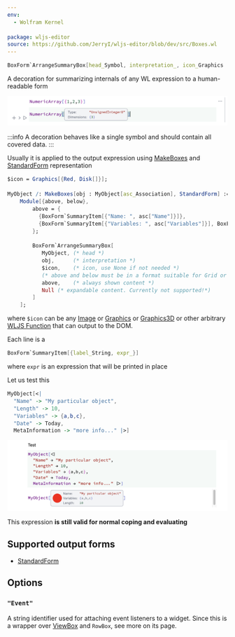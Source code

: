 ```yaml
---
env:
  - Wolfram Kernel

package: wljs-editor
source: https://github.com/JerryI/wljs-editor/blob/dev/src/Boxes.wl
---
```

```mathematica
BoxForm`ArrangeSummaryBox[head_Symbol, interpretation_, icon_Graphics | _Graphics3D | _Image | None, summary_List, Null, opts___] _RowBox
```

A decoration for summarizing internals of any WL expression to a human-readable form

![](./../../../Screenshot%202024-04-07%20at%2018.05.37.png)

:::info
A decoration behaves like a single symbol and should contain all covered data. 
:::

Usually it is applied to the output expression using [MakeBoxes](frontend/Reference/Formatting/MakeBoxes.md) and [StandardForm](frontend/Reference/Formatting/StandardForm.md) representation

```mathematica
$icon = Graphics[{Red, Disk[]}];

MyObject /: MakeBoxes[obj : MyObject[asc_Association], StandardForm] := 
    Module[{above, below},
        above = { 
          {BoxForm`SummaryItem[{"Name: ", asc["Name"]}]},
          {BoxForm`SummaryItem[{"Variables: ", asc["Variables"]}], BoxForm`SummaryItem[{"Length: ", asc["Length"]}]}
        };

        BoxForm`ArrangeSummaryBox[
           MyObject, (* head *)
           obj,      (* interpretation *)
           $icon,    (* icon, use None if not needed *)
           (* above and below must be in a format suitable for Grid or Column *)
           above,    (* always shown content *)
           Null (* expandable content. Currently not supported!*)
        ]
    ];
```

where `$icon` can be any [Image](frontend/Reference/Image/Image.md) or [Graphics](frontend/Reference/Graphics/Graphics.md) or [Graphics3D](frontend/Reference/Graphics3D/Graphics3D.md) or other arbitrary [WLJS Function](frontend/Advanced/Frontend%20interpretation/WLJS%20Functions.md) that can output to the DOM.

Each line is a

```mathematica
BoxForm`SummaryItem[{label_String, expr_}]
```

where `expr` is an expression that will be printed in place

Let us test this

```mathematica
MyObject[<|
  "Name" -> "My particular object",
  "Length" -> 10,
  "Variables" -> {a,b,c},
  "Date" -> Today,
  MetaInformation -> "more info..." |>]
```

![](./../../../Screenshot%202024-04-07%20at%2018.14.26.png)

This expression __is still valid for normal coping and evaluating__ 

## Supported output forms
- [StandardForm](frontend/Reference/Formatting/StandardForm.md)

## Options
### `"Event"`
A string identifier used for attaching event listeners to a widget. Since this is a wrapper over [ViewBox](frontend/Reference/Formatting/Low-level/ViewBox.md) and `RowBox`,  see more on its page.